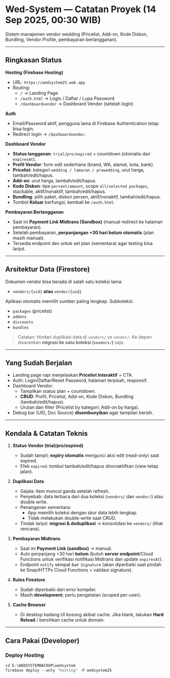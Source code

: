 # Wed-System — Catatan Proyek (14 Sep 2025, 00:30 WIB)

Sistem manajemen vendor wedding (Pricelist, Add-on, Kode Diskon, Bundling, Vendor Profile, pembayaran berlangganan).

---

## Ringkasan Status

**Hosting (Firebase Hosting)**
- URL: `https://wedsystem25.web.app`
- Routing:
  - `/` → Landing Page
  - `/auth.html` → Login / Daftar / Lupa Password
  - `/dashboardvendor` → Dashboard Vendor (setelah login)

**Auth**
- Email/Password aktif, pengguna lama di Firebase Authentication tetap bisa login.
- Redirect login → `/dashboardvendor`.

**Dashboard Vendor**
- **Status langganan**: `trial/pro/expired` + countdown (otomatis dari `expiresAt`).
- **Profil Vendor**: form edit sederhana (brand, WA, alamat, kota, bank).
- **Pricelist**: kategori `wedding / lamaran / prewedding`, urut harga, tambah/edit/hapus.
- **Add-on**: urut harga, tambah/edit/hapus.
- **Kode Diskon**: tipe `percent/amount`, scope `all/selected packages`, stackable, aktif/nonaktif, tambah/edit/hapus.
- **Bundling**: pilih paket, diskon persen, aktif/nonaktif, tambah/edit/hapus.
- Tombol **Keluar** berfungsi, kembali ke `/auth.html`.

**Pembayaran Berlangganan**
- Saat ini **Payment Link Midtrans (Sandbox)** (manual redirect ke halaman pembayaran).
- Setelah pembayaran, **perpanjangan +30 hari belum otomatis** (plan masih manual).
- Tersedia endpoint dev untuk set plan (sementara) agar testing bisa lanjut.

---

## Arsitektur Data (Firestore)

Dokumen vendor bisa berada di salah satu koleksi lama:
- `vendors/{uid}` **atau** `vendor/{uid}`

Aplikasi otomatis memilih sumber paling lengkap.
Subkoleksi:
- `packages` (pricelist)
- `addons`
- `discounts`
- `bundles`

> Catatan: Hindari duplikasi data di `vendors/` vs `vendor/`. Ke depan disarankan **migrasi ke satu koleksi (`vendors/`)** saja.

---

## Yang Sudah Berjalan

- Landing page rapi menjelaskan **Pricelist Interaktif** + CTA.
- Auth: Login/Daftar/Reset Password, halaman terpisah, responsif.
- Dashboard Vendor:
  - Tampilkan status plan + countdown.
  - **CRUD**: Profil, Pricelist, Add-on, Kode Diskon, Bundling (tambah/edit/hapus).
  - Urutan dan filter (Pricelist by kategori; Add-on by harga).
- Debug bar (UID, Doc Source) **disembunyikan** agar tampilan bersih.

---

## Kendala & Catatan Teknis

1. **Status Vendor (trial/pro/expired)**
   - Sudah tampil; **expiry otomatis** mengunci aksi edit (read-only) saat expired.
   - Efek `expired`: tombol tambah/edit/hapus dinonaktifkan (view tetap jalan).

2. **Duplikasi Data**
   - Gejala: item muncul ganda setelah refresh.
   - Penyebab: data terbaca dari dua koleksi (`vendors/` dan `vendor/`) atau double write.
   - Penanganan sementara:
     - App memilih koleksi dengan skor data lebih lengkap.
     - Tidak melakukan double-write saat CRUD.
   - Tindak lanjut: **migrasi & deduplikasi** → konsolidasi ke `vendors/` (lihat rencana).

3. **Pembayaran Midtrans**
   - Saat ini **Payment Link (sandbox)** → manual.
   - Auto perpanjang +30 hari **belum** (butuh **server endpoint**/Cloud Functions untuk verifikasi notifikasi Midtrans dan update `expiresAt`).
   - Endpoint `notify` sempat `Bad Signature` (akan diperbaiki saat pindah ke Snap/HTTPs Cloud Functions + validasi signature).

4. **Rules Firestore**
   - Sudah diperbaiki dari error kompiler.
   - Masih **development**; perlu pengetatan (scoped per-user).

5. **Cache Browser**
   - Di desktop kadang UI kosong akibat cache. Jika blank, lakukan **Hard Reload** / bersihkan cache untuk domain.

---

## Cara Pakai (Developer)

### Deploy Hosting
```powershell
cd E:\WEDSYSTEMBACKUP\wedsystem
firebase deploy --only "hosting" -P wedsystem25
